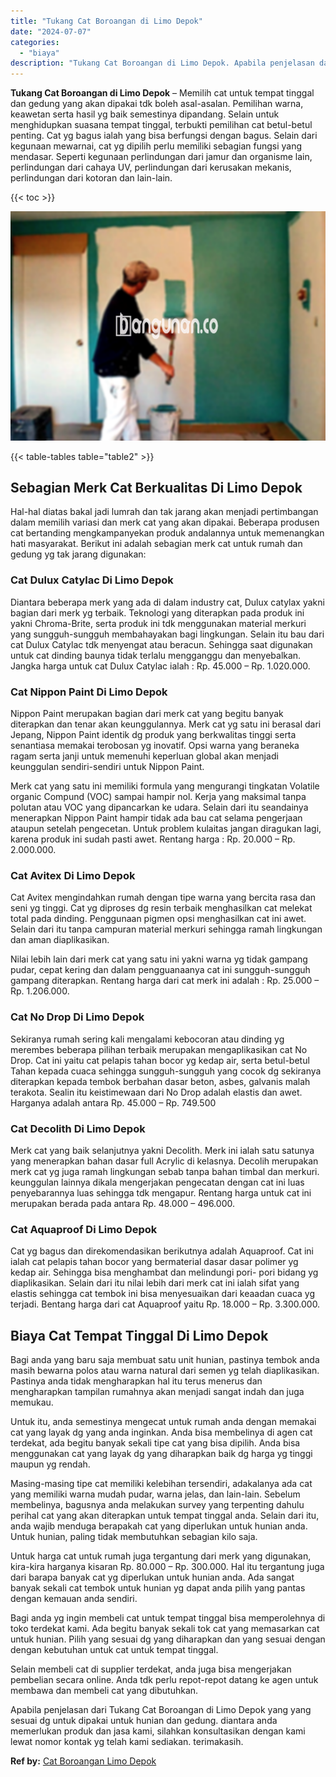 ```yaml
---
title: "Tukang Cat Boroangan di Limo Depok"
date: "2024-07-07"
categories: 
  - "biaya"
description: "Tukang Cat Boroangan di Limo Depok. Apabila penjelasan dari Tukang Cat Boroangan di Limo Depok yang yang sesuai dg untuk dipakai untuk hunian dan gedung. dia..."
---
```


**Tukang Cat Boroangan di Limo Depok** – Memilih cat untuk tempat tinggal dan gedung yang akan dipakai tdk boleh asal-asalan. Pemilihan warna, keawetan serta hasil yg baik semestinya dipandang. Selain untuk menghidupkan suasana tempat tinggal, terbukti pemilihan cat betul-betul penting. Cat yg bagus ialah yang bisa berfungsi dengan bagus. Selain dari kegunaan mewarnai, cat yg dipilih perlu memiliki sebagian fungsi yang mendasar. Seperti kegunaan perlindungan dari jamur dan organisme lain, perlindungan dari cahaya UV, perlindungan dari kerusakan mekanis, perlindungan dari kotoran dan lain-lain.

{{< toc >}}

![Tukang Cat Boroangan di Limo Depok](/images/jasa-cat-murah22.png)

{{< table-tables table="table2" >}}

## Sebagian Merk Cat Berkualitas Di Limo Depok

Hal-hal diatas bakal jadi lumrah dan tak jarang akan menjadi pertimbangan dalam memilih variasi dan merk cat yang akan dipakai. Beberapa produsen cat bertanding mengkampanyekan produk andalannya untuk memenangkan hati masyarakat. Berikut ini adalah sebagian merk cat untuk rumah dan gedung yg tak jarang digunakan:

### Cat Dulux Catylac Di Limo Depok

Diantara beberapa merk yang ada di dalam industry cat, Dulux catylax yakni bagian dari merk yg terbaik. Teknologi yang diterapkan pada produk ini yakni Chroma-Brite, serta produk ini tdk menggunakan material merkuri yang sungguh-sungguh membahayakan bagi lingkungan. Selain itu bau dari cat Dulux Catylac tdk menyengat atau beracun. Sehingga saat digunakan untuk cat dinding baunya tidak terlalu mengganggu dan menyebalkan. Jangka harga untuk cat Dulux Catylac ialah : Rp. 45.000 – Rp. 1.020.000.

### Cat Nippon Paint Di Limo Depok

Nippon Paint merupakan bagian dari merk cat yang begitu banyak diterapkan dan tenar akan keunggulannya. Merk cat yg satu ini berasal dari Jepang, Nippon Paint identik dg produk yang berkwalitas tinggi serta senantiasa memakai terobosan yg inovatif. Opsi warna yang beraneka ragam serta janji untuk memenuhi keperluan global akan menjadi keunggulan sendiri-sendiri untuk Nippon Paint.

Merk cat yang satu ini memiliki formula yang mengurangi tingkatan Volatile organic Compund (VOC) sampai hampir nol. Kerja yang maksimal tanpa polutan atau VOC yang dipancarkan ke udara. Selain dari itu seandainya menerapkan Nippon Paint hampir tidak ada bau cat selama pengerjaan ataupun setelah pengecetan. Untuk problem kulaitas jangan diragukan lagi, karena produk ini sudah pasti awet. Rentang harga : Rp. 20.000 – Rp. 2.000.000.

### Cat Avitex Di Limo Depok

Cat Avitex mengindahkan rumah dengan tipe warna yang bercita rasa dan seni yg tinggi. Cat yg diproses dg resin terbaik menghasilkan cat melekat total pada dinding. Penggunaan pigmen opsi menghasilkan cat ini awet. Selain dari itu tanpa campuran material merkuri sehingga ramah lingkungan dan aman diaplikasikan.

Nilai lebih lain dari merk cat yang satu ini yakni warna yg tidak gampang pudar, cepat kering dan dalam pengguanaanya cat ini sungguh-sungguh gampang diterapkan. Rentang harga dari cat merk ini adalah : Rp. 25.000 – Rp. 1.206.000.

### Cat No Drop Di Limo Depok

Sekiranya rumah sering kali mengalami kebocoran atau dinding yg merembes beberapa pilihan terbaik merupakan mengaplikasikan cat No Drop. Cat ini yaitu cat pelapis tahan bocor yg kedap air, serta betul-betul Tahan kepada cuaca sehingga sungguh-sungguh yang cocok dg sekiranya diterapkan kepada tembok berbahan dasar beton, asbes, galvanis malah terakota. Sealin itu keistimewaan dari No Drop adalah elastis dan awet. Harganya adalah antara Rp. 45.000 – Rp. 749.500

### Cat Decolith Di Limo Depok

Merk cat yang baik selanjutnya yakni Decolith. Merk ini ialah satu satunya yang menerapkan bahan dasar full Acrylic di kelasnya. Decolih merupakan merk cat yg juga ramah lingkungan sebab tanpa bahan timbal dan merkuri. keunggulan lainnya dikala mengerjakan pengecatan dengan cat ini luas penyebarannya luas sehingga tdk mengapur. Rentang harga untuk cat ini merupakan berada pada antara Rp. 48.000 – 496.000.

### Cat Aquaproof Di Limo Depok

Cat yg bagus dan direkomendasikan berikutnya adalah Aquaproof. Cat ini ialah cat pelapis tahan bocor yang bermaterial dasar dasar polimer yg kedap air. Sehingga bisa menghambat dan melindungi pori- pori bidang yg diaplikasikan. Selain dari itu nilai lebih dari merk cat ini ialah sifat yang elastis sehingga cat tembok ini bisa menyesuaikan dari keaadan cuaca yg terjadi. Bentang harga dari cat Aquaproof yaitu Rp. 18.000 – Rp. 3.300.000.

## Biaya Cat Tempat Tinggal Di Limo Depok

Bagi anda yang baru saja membuat satu unit hunian, pastinya tembok anda masih bewarna polos atau warna natural dari semen yg telah diaplikasikan. Pastinya anda tidak mengharapkan hal itu terus menerus dan mengharapkan tampilan rumahnya akan menjadi sangat indah dan juga memukau.

Untuk itu, anda semestinya mengecat untuk rumah anda dengan memakai cat yang layak dg yang anda inginkan. Anda bisa membelinya di agen cat terdekat, ada begitu banyak sekali tipe cat yang bisa dipilih. Anda bisa menggunakan cat yang layak dg yang diharapkan baik dg harga yg tinggi maupun yg rendah.

Masing-masing tipe cat memiliki kelebihan tersendiri, adakalanya ada cat yang memiliki warna mudah pudar, warna jelas, dan lain-lain. Sebelum membelinya, bagusnya anda melakukan survey yang terpenting dahulu perihal cat yang akan diterapkan untuk tempat tinggal anda. Selain dari itu, anda wajib menduga berapakah cat yang diperlukan untuk hunian anda. Untuk hunian, paling tidak membutuhkan sebagian kilo saja.

Untuk harga cat untuk rumah juga tergantung dari merk yang digunakan, kira-kira harganya kisaran Rp. 80.000 – Rp. 300.000. Hal itu tergantung juga dari barapa banyak cat yg diperlukan untuk hunian anda. Ada sangat banyak sekali cat tembok untuk hunian yg dapat anda pilih yang pantas dengan kemauan anda sendiri.

Bagi anda yg ingin membeli cat untuk tempat tinggal bisa memperolehnya di toko terdekat kami. Ada begitu banyak sekali tok cat yang memasarkan cat untuk hunian. Pilih yang sesuai dg yang diharapkan dan yang sesuai dengan dengan kebutuhan untuk cat untuk tempat tinggal.

Selain membeli cat di supplier terdekat, anda juga bisa mengerjakan pembelian secara online. Anda tdk perlu repot-repot datang ke agen untuk membawa dan membeli cat yang dibutuhkan.

Apabila penjelasan dari Tukang Cat Boroangan di Limo Depok yang yang sesuai dg untuk dipakai untuk hunian dan gedung. diantara anda memerlukan produk dan jasa kami, silahkan konsultasikan dengan kami lewat nomor kontak yg telah kami sediakan. terimakasih.

**Ref by:** [Cat Boroangan Limo Depok](https://id.wikipedia.org/wiki/Cat)
